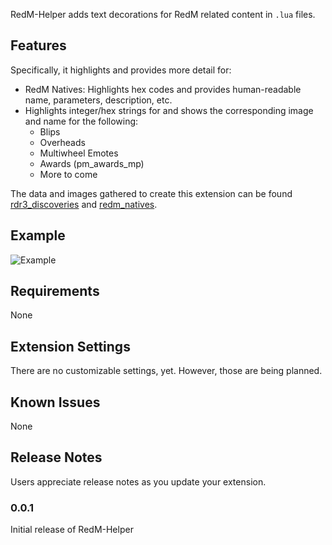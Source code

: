 RedM-Helper adds text decorations for RedM related content in `.lua` files. 

## Features

Specifically, it highlights and provides more detail for:
- RedM Natives: Highlights hex codes and provides human-readable name, parameters, description, etc.
- Highlights integer/hex strings for  and shows the corresponding image and name for the following:
    - Blips
    - Overheads
    - Multiwheel Emotes
    - Awards (pm_awards_mp)
    - More to come

The data and images gathered to create this extension can be found [rdr3_discoveries](https://github.com/femga/rdr3_discoveries) and [redm_natives](https://redm.disquse.me/natives/).

## Example

![Example](images/RedMHelperDemo.gif)

## Requirements

None

## Extension Settings

There are no customizable settings, yet. However, those are being planned.

## Known Issues

None

## Release Notes

Users appreciate release notes as you update your extension.

### 0.0.1

Initial release of RedM-Helper

